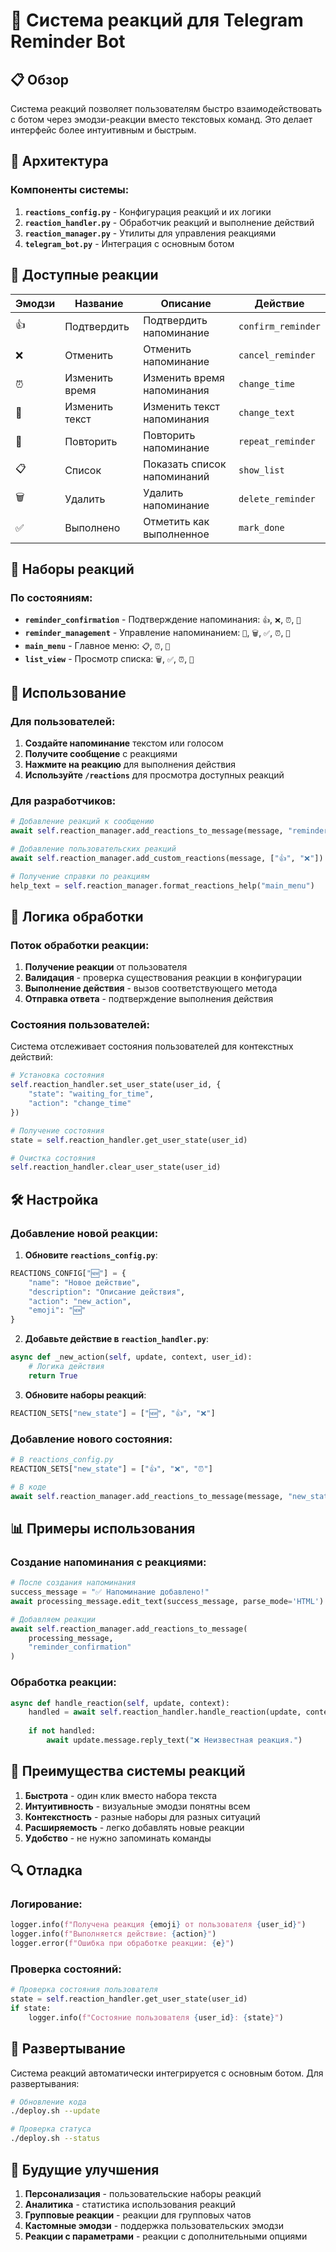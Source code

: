 # 🎯 Система реакций для Telegram Reminder Bot

## 📋 Обзор

Система реакций позволяет пользователям быстро взаимодействовать с ботом через эмодзи-реакции вместо текстовых команд. Это делает интерфейс более интуитивным и быстрым.

## 🔧 Архитектура

### Компоненты системы:

1. **`reactions_config.py`** - Конфигурация реакций и их логики
2. **`reaction_handler.py`** - Обработчик реакций и выполнение действий
3. **`reaction_manager.py`** - Утилиты для управления реакциями
4. **`telegram_bot.py`** - Интеграция с основным ботом

## 🎯 Доступные реакции

| Эмодзи | Название | Описание | Действие |
|--------|----------|----------|----------|
| 👍 | Подтвердить | Подтвердить напоминание | `confirm_reminder` |
| ❌ | Отменить | Отменить напоминание | `cancel_reminder` |
| ⏰ | Изменить время | Изменить время напоминания | `change_time` |
| 📝 | Изменить текст | Изменить текст напоминания | `change_text` |
| 🔄 | Повторить | Повторить напоминание | `repeat_reminder` |
| 📋 | Список | Показать список напоминаний | `show_list` |
| 🗑️ | Удалить | Удалить напоминание | `delete_reminder` |
| ✅ | Выполнено | Отметить как выполненное | `mark_done` |

## 🎨 Наборы реакций

### По состояниям:

- **`reminder_confirmation`** - Подтверждение напоминания: `👍`, `❌`, `⏰`, `📝`
- **`reminder_management`** - Управление напоминанием: `🔄`, `🗑️`, `✅`, `⏰`, `📝`
- **`main_menu`** - Главное меню: `📋`, `⏰`, `📝`
- **`list_view`** - Просмотр списка: `🗑️`, `✅`, `⏰`, `📝`

## 🚀 Использование

### Для пользователей:

1. **Создайте напоминание** текстом или голосом
2. **Получите сообщение** с реакциями
3. **Нажмите на реакцию** для выполнения действия
4. **Используйте `/reactions`** для просмотра доступных реакций

### Для разработчиков:

```python
# Добавление реакций к сообщению
await self.reaction_manager.add_reactions_to_message(message, "reminder_confirmation")

# Добавление пользовательских реакций
await self.reaction_manager.add_custom_reactions(message, ["👍", "❌"])

# Получение справки по реакциям
help_text = self.reaction_manager.format_reactions_help("main_menu")
```

## 🔄 Логика обработки

### Поток обработки реакции:

1. **Получение реакции** от пользователя
2. **Валидация** - проверка существования реакции в конфигурации
3. **Выполнение действия** - вызов соответствующего метода
4. **Отправка ответа** - подтверждение выполнения действия

### Состояния пользователей:

Система отслеживает состояния пользователей для контекстных действий:

```python
# Установка состояния
self.reaction_handler.set_user_state(user_id, {
    "state": "waiting_for_time",
    "action": "change_time"
})

# Получение состояния
state = self.reaction_handler.get_user_state(user_id)

# Очистка состояния
self.reaction_handler.clear_user_state(user_id)
```

## 🛠️ Настройка

### Добавление новой реакции:

1. **Обновите `reactions_config.py`**:
```python
REACTIONS_CONFIG["🆕"] = {
    "name": "Новое действие",
    "description": "Описание действия",
    "action": "new_action",
    "emoji": "🆕"
}
```

2. **Добавьте действие в `reaction_handler.py`**:
```python
async def _new_action(self, update, context, user_id):
    # Логика действия
    return True
```

3. **Обновите наборы реакций**:
```python
REACTION_SETS["new_state"] = ["🆕", "👍", "❌"]
```

### Добавление нового состояния:

```python
# В reactions_config.py
REACTION_SETS["new_state"] = ["👍", "❌", "⏰"]

# В коде
await self.reaction_manager.add_reactions_to_message(message, "new_state")
```

## 📊 Примеры использования

### Создание напоминания с реакциями:

```python
# После создания напоминания
success_message = "✅ Напоминание добавлено!"
await processing_message.edit_text(success_message, parse_mode='HTML')

# Добавляем реакции
await self.reaction_manager.add_reactions_to_message(
    processing_message, 
    "reminder_confirmation"
)
```

### Обработка реакции:

```python
async def handle_reaction(self, update, context):
    handled = await self.reaction_handler.handle_reaction(update, context)
    
    if not handled:
        await update.message.reply_text("❌ Неизвестная реакция.")
```

## 🎯 Преимущества системы реакций

1. **Быстрота** - один клик вместо набора текста
2. **Интуитивность** - визуальные эмодзи понятны всем
3. **Контекстность** - разные наборы для разных ситуаций
4. **Расширяемость** - легко добавлять новые реакции
5. **Удобство** - не нужно запоминать команды

## 🔍 Отладка

### Логирование:

```python
logger.info(f"Получена реакция {emoji} от пользователя {user_id}")
logger.info(f"Выполняется действие: {action}")
logger.error(f"Ошибка при обработке реакции: {e}")
```

### Проверка состояний:

```python
# Проверка состояния пользователя
state = self.reaction_handler.get_user_state(user_id)
if state:
    logger.info(f"Состояние пользователя {user_id}: {state}")
```

## 🚀 Развертывание

Система реакций автоматически интегрируется с основным ботом. Для развертывания:

```bash
# Обновление кода
./deploy.sh --update

# Проверка статуса
./deploy.sh --status
```

## 📝 Будущие улучшения

1. **Персонализация** - пользовательские наборы реакций
2. **Аналитика** - статистика использования реакций
3. **Групповые реакции** - реакции для групповых чатов
4. **Кастомные эмодзи** - поддержка пользовательских эмодзи
5. **Реакции с параметрами** - реакции с дополнительными опциями
